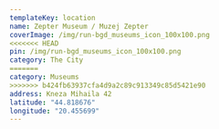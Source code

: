```yaml
---
templateKey: location
name: Zepter Museum / Muzej Zepter
coverImage: /img/run-bgd_museums_icon_100x100.png
<<<<<<< HEAD
pin: /img/run-bgd_museums_icon_100x100.png
category: The City
=======
category: Museums
>>>>>>> b424fb63937cfa4d9a2c89c913349c85d5421e90
address: Kneza Mihaila 42
latitude: "44.818676"
longitude: "20.455699"
---
```


